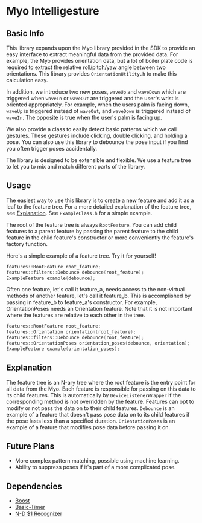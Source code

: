 Myo Intelligesture
==================

Basic Info
----------

This library expands upon the Myo library provided in the SDK to provide an easy
interface to extract meaningful data from the provided data. For example, the
Myo provides orientation data, but a lot of boiler plate code is required to
extract the relative roll/pitch/yaw angle between two orientations. This library
provides `OrientationUtility.h` to make this calculation easy.

In addition, we introduce two new poses, `waveUp` and `waveDown` which are
triggered when `waveIn` or `waveOut` are triggered and the user's wrist is
oriented appropriately. For example, when the users palm is facing down,
`waveUp` is triggered instead of `waveOut`, and `waveDown` is triggered instead
of `waveIn`. The opposite is true when the user's palm is facing up.

We also provide a class to easily detect basic patterns which we call gestures.
These gestures include clicking, double clicking, and holding a pose. You can
also use this library to debounce the pose input if you find you often trigger
poses accidentally.

The library is designed to be extensible and flexible. We use a feature tree to
let you to mix and match different parts of the library.

Usage
-----

The easiest way to use this library is to create a new feature and add it as a
leaf to the feature tree. For a more detailed explanation of the feature tree,
see [Explanation](#explanation). See `ExampleClass.h` for a simple example.

The root of the feature tree is always `RootFeature`. You can add child features
to a parent feature by passing the parent feature to the child feature in the
child feature's constructor or more conveniently the feature's factory function.

Here's a simple example of a feature tree. Try it for yourself!
```c++
features::RootFeature root_feature;
features::filters::Debounce debounce(root_feature);
ExampleFeature example(debounce);
```

Often one feature, let's call it feature_a, needs access to the non-virtual
methods of another feature, let's call it feature_b. This is accomplished by
passing in feature_b to feature_a's constructor. For example, OrientationPoses
needs an Orientation feature. Note that it is not important where the features
are relative to each other in the tree.
```c++
features::RootFeature root_feature;
features::Orientation orientation(root_feature);
features::filters::Debounce debounce(root_feature);
features::OrientationPoses orientation_poses(debounce, orientation);
ExampleFeature example(orientation_poses);
```

Explanation
-----------

The feature tree is an N-ary tree where the root feature is the entry point for
all data from the Myo. Each feature is responsible for passing on this data to
its child features. This is automatically by `DeviceListenerWrapper` if the
corresponding method is not overridden by the feature. Features can opt to
modify or not pass the data on to their child features. `Debounce` is an example
of a feature that doesn't pass pose data on to its child features if the pose
lasts less than a specified duration. `OrientationPoses` is an example of a
feature that modifies pose data before passing it on.

Future Plans
------------

- More complex pattern matching, possible using machine learning.
- Ability to suppress poses if it's part of a more complicated pose.

Dependencies
------------

- [Boost](http://www.boost.org/)
- [Basic-Timer](https://github.com/VoidingWarranties/Basic-Timer)
- [N-D $1 Recognizer](https://github.com/VoidingWarranties/N-D-1-Recognizer)
